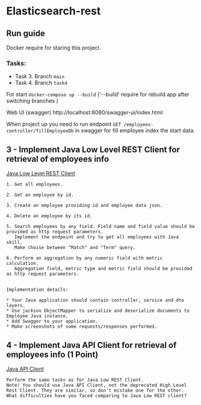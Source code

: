 # Elasticsearch-rest

## Run guide

Docker require for staring this project.

### Tasks:

- Task 3. Branch ``main``
- Task 4. Branch ``task4``

For start ``docker-compose up --build`` ('--build' require for rebuild app after switching branches )

Web UI (swagger) http://localhost:8080/swagger-ui/index.html

When project up you need to run endpoint ``GET /employees-controller/fillEmployeeDb`` in swagger for fill employee index
the start data.

## 3 - Implement Java Low Level REST Client for retrieval of employees info

[Java Low Level REST Client](https://www.elastic.co/guide/en/elasticsearch/client/java-api-client/current/java-rest-low.html)

```
1. Get all employees.

2. Get an employee by id.

3. Create an employee providing id and employee data json.

4. Delete an employee by its id.

5. Search employees by any field. Field name and field value should be provided as http request parameters.
   Implement the endpoint and try to get all employees with Java skill. 
   Make choise between "Match" and "Term" query.

6. Perform an aggregation by any numeric field with metric calculation. 
   Aggregation field, metric type and metric field should be provided as http request parameters.


Implementation details:

* Your Java application should contain controller, service and dto layers.
* Use jackson ObjectMapper to serialize and deserialize documents to Employee Java instance.
* Add Swagger to your application. 
* Make screenshots of some requests/responses performed.
```

## 4 - Implement Java API Client for retrieval of employees info (1 Point)

[Java API Client](https://www.elastic.co/guide/en/elasticsearch/client/java-api-client/current/introduction.html)

```
Perform the same tasks as for Java Low REST Client.
Note! You should use Java API Client, not the deprecated High Level Rest Client. They are similar, so don't mistake one for the other.
What difficulties have you faced comparing to Java Low REST client?
```
